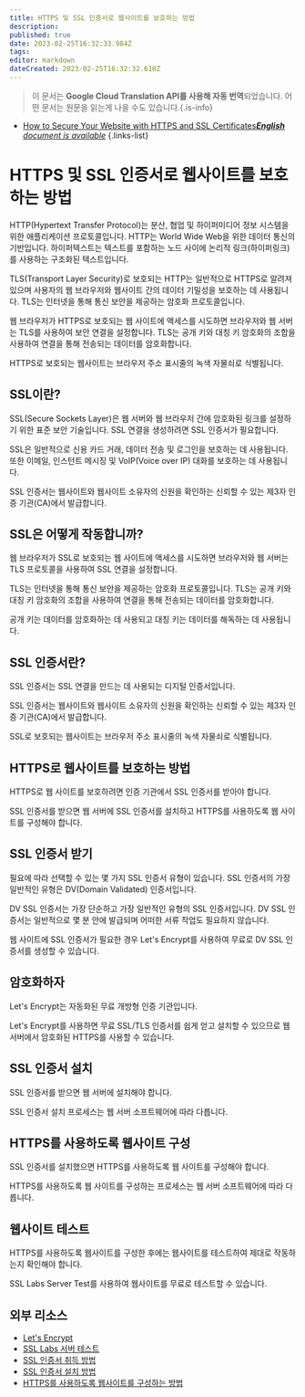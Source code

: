 ```yaml
---
title: HTTPS 및 SSL 인증서로 웹사이트를 보호하는 방법
description: 
published: true
date: 2023-02-25T16:32:33.984Z
tags: 
editor: markdown
dateCreated: 2023-02-25T16:32:32.610Z
---
```


> 이 문서는 **Google Cloud Translation API를 사용해 자동 번역**되었습니다.
어떤 문서는 원문을 읽는게 나을 수도 있습니다.{.is-info}



- [How to Secure Your Website with HTTPS and SSL Certificates***English** document is available*](/en/Knowledge-base/Common/how-to-secure-your-website-with-https-and-ssl-certificates)
{.links-list}


# HTTPS 및 SSL 인증서로 웹사이트를 보호하는 방법

HTTP(Hypertext Transfer Protocol)는 분산, 협업 및 하이퍼미디어 정보 시스템을 위한 애플리케이션 프로토콜입니다. HTTP는 World Wide Web을 위한 데이터 통신의 기반입니다. 하이퍼텍스트는 텍스트를 포함하는 노드 사이에 논리적 링크(하이퍼링크)를 사용하는 구조화된 텍스트입니다.

TLS(Transport Layer Security)로 보호되는 HTTP는 일반적으로 HTTPS로 알려져 있으며 사용자의 웹 브라우저와 웹사이트 간의 데이터 기밀성을 보호하는 데 사용됩니다. TLS는 인터넷을 통해 통신 보안을 제공하는 암호화 프로토콜입니다.

웹 브라우저가 HTTPS로 보호되는 웹 사이트에 액세스를 시도하면 브라우저와 웹 서버는 TLS를 사용하여 보안 연결을 설정합니다. TLS는 공개 키와 대칭 키 암호화의 조합을 사용하여 연결을 통해 전송되는 데이터를 암호화합니다.

HTTPS로 보호되는 웹사이트는 브라우저 주소 표시줄의 녹색 자물쇠로 식별됩니다.

## SSL이란?

SSL(Secure Sockets Layer)은 웹 서버와 웹 브라우저 간에 암호화된 링크를 설정하기 위한 표준 보안 기술입니다. SSL 연결을 생성하려면 SSL 인증서가 필요합니다.

SSL은 일반적으로 신용 카드 거래, 데이터 전송 및 로그인을 보호하는 데 사용됩니다. 또한 이메일, 인스턴트 메시징 및 VoIP(Voice over IP) 대화를 보호하는 데 사용됩니다.

 SSL 인증서는 웹사이트와 웹사이트 소유자의 신원을 확인하는 신뢰할 수 있는 제3자 인증 기관(CA)에서 발급합니다.

## SSL은 어떻게 작동합니까?

웹 브라우저가 SSL로 보호되는 웹 사이트에 액세스를 시도하면 브라우저와 웹 서버는 TLS 프로토콜을 사용하여 SSL 연결을 설정합니다.

TLS는 인터넷을 통해 통신 보안을 제공하는 암호화 프로토콜입니다. TLS는 공개 키와 대칭 키 암호화의 조합을 사용하여 연결을 통해 전송되는 데이터를 암호화합니다.

공개 키는 데이터를 암호화하는 데 사용되고 대칭 키는 데이터를 해독하는 데 사용됩니다.

## SSL 인증서란?

SSL 인증서는 SSL 연결을 만드는 데 사용되는 디지털 인증서입니다.

SSL 인증서는 웹사이트와 웹사이트 소유자의 신원을 확인하는 신뢰할 수 있는 제3자 인증 기관(CA)에서 발급합니다.

SSL로 보호되는 웹사이트는 브라우저 주소 표시줄의 녹색 자물쇠로 식별됩니다.

## HTTPS로 웹사이트를 보호하는 방법

HTTPS로 웹 사이트를 보호하려면 인증 기관에서 SSL 인증서를 받아야 합니다.

 SSL 인증서를 받으면 웹 서버에 SSL 인증서를 설치하고 HTTPS를 사용하도록 웹 사이트를 구성해야 합니다.

## SSL 인증서 받기

필요에 따라 선택할 수 있는 몇 가지 SSL 인증서 유형이 있습니다. SSL 인증서의 가장 일반적인 유형은 DV(Domain Validated) 인증서입니다.

DV SSL 인증서는 가장 단순하고 가장 일반적인 유형의 SSL 인증서입니다. DV SSL 인증서는 일반적으로 몇 분 안에 발급되며 어떠한 서류 작업도 필요하지 않습니다.

웹 사이트에 SSL 인증서가 필요한 경우 Let's Encrypt를 사용하여 무료로 DV SSL 인증서를 생성할 수 있습니다.

## 암호화하자

Let's Encrypt는 자동화된 무료 개방형 인증 기관입니다.

Let's Encrypt를 사용하면 무료 SSL/TLS 인증서를 쉽게 얻고 설치할 수 있으므로 웹 서버에서 암호화된 HTTPS를 사용할 수 있습니다.

## SSL 인증서 설치

SSL 인증서를 받으면 웹 서버에 설치해야 합니다.

SSL 인증서 설치 프로세스는 웹 서버 소프트웨어에 따라 다릅니다.

## HTTPS를 사용하도록 웹사이트 구성

SSL 인증서를 설치했으면 HTTPS를 사용하도록 웹 사이트를 구성해야 합니다.

HTTPS를 사용하도록 웹 사이트를 구성하는 프로세스는 웹 서버 소프트웨어에 따라 다릅니다.

## 웹사이트 테스트

HTTPS를 사용하도록 웹사이트를 구성한 후에는 웹사이트를 테스트하여 제대로 작동하는지 확인해야 합니다.

SSL Labs Server Test를 사용하여 웹사이트를 무료로 테스트할 수 있습니다.

## 외부 리소스

- [Let's Encrypt](https://letsencrypt.org/)
- [SSL Labs 서버 테스트](https://www.ssllabs.com/ssltest/)
- [SSL 인증서 취득 방법](https://www.namecheap.com/security/ssl-certificates/how-to-obtain-an-ssl-certificate.aspx)
- [SSL 인증서 설치 방법](https://www.namecheap.com/security/ssl-certificates/how-to-install-an-ssl-certificate.aspx)
- [HTTPS를 사용하도록 웹사이트를 구성하는 방법](https://www.namecheap.com/support/knowledgebase/article.aspx/9645/68/how-to-configure-your-website-to-use-https)